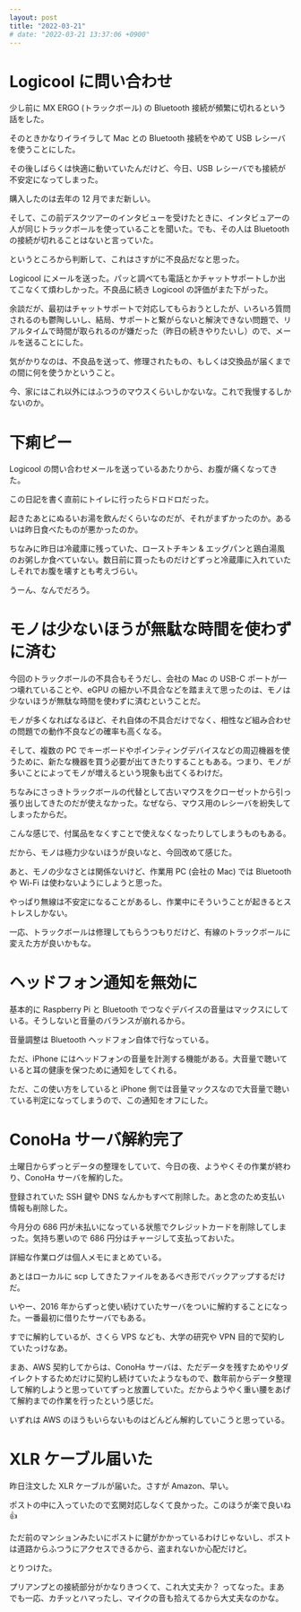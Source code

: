 ```yaml
---
layout: post
title: "2022-03-21"
# date: "2022-03-21 13:37:06 +0900"
---
```


# Logicool に問い合わせ
少し前に MX ERGO (トラックボール) の Bluetooth 接続が頻繁に切れるという話をした。

そのときかなりイライラして Mac との Bluetooth 接続をやめて USB レシーバを使うことにした。

その後しばらくは快適に動いていたんだけど、今日、USB レシーバでも接続が不安定になってしまった。

購入したのは去年の 12 月でまだ新しい。

そして、この前デスクツアーのインタビューを受けたときに、インタビュアーの人が同じトラックボールを使っていることを聞いた。でも、その人は Bluetooth の接続が切れることはないと言っていた。

というところから判断して、これはさすがに不良品だなと思った。

Logicool にメールを送った。パッと調べても電話とかチャットサポートしか出てこなくて煩わしかった。不良品に続き Logicool の評価がまた下がった。

余談だが、最初はチャットサポートで対応してもらおうとしたが、いろいろ質問されるのも鬱陶しいし、結局、サポートと繋がらないと解決できない問題で、リアルタイムで時間が取られるのが嫌だった（昨日の続きやりたいし）ので、メールを送ることにした。

気がかりなのは、不良品を送って、修理されたもの、もしくは交換品が届くまでの間に何を使うかということ。

今、家にはこれ以外にはふつうのマウスくらいしかないな。これで我慢するしかないのか。





# 下痢ピー
Logicool の問い合わせメールを送っているあたりから、お腹が痛くなってきた。

この日記を書く直前にトイレに行ったらドロドロだった。

起きたあとにぬるいお湯を飲んだくらいなのだが、それがまずかったのか。あるいは昨日食べたものが悪かったのか。

ちなみに昨日は冷蔵庫に残っていた、ローストチキン & エッグパンと鶏白湯風のお粥しか食べていない。数日前に買ったものだけどずっと冷蔵庫に入れていたしそれでお腹を壊すとも考えづらい。

うーん、なんでだろう。





# モノは少ないほうが無駄な時間を使わずに済む
今回のトラックボールの不具合もそうだし、会社の Mac の USB-C ポートが一つ壊れていることや、eGPU の細かい不具合などを踏まえて思ったのは、モノは少ないほうが無駄な時間を使わずに済むということだ。

モノが多くなればなるほど、それ自体の不具合だけでなく、相性など組み合わせの問題での動作不良などの確率も高くなる。

そして、複数の PC でキーボードやポインティングデバイスなどの周辺機器を使うために、新たな機器を買う必要が出てきたりすることもある。つまり、モノが多いことによってモノが増えるという現象も出てくるわけだ。

ちなみにさっきトラックボールの代替として古いマウスをクローゼットから引っ張り出してきたのだが使えなかった。なぜなら、マウス用のレシーバを紛失してしまったからだ。

こんな感じで、付属品をなくすことで使えなくなったりしてしまうものもある。

だから、モノは極力少ないほうが良いなと、今回改めて感じた。

あと、モノの少なさとは関係ないけど、作業用 PC (会社の Mac) では Bluetooth や Wi-Fi は使わないようにしようと思った。

やっぱり無線は不安定になることがあるし、作業中にそういうことが起きるとストレスしかない。

一応、トラックボールは修理してもらうつもりだけど、有線のトラックボールに変えた方が良いかもな。




# ヘッドフォン通知を無効に
基本的に Raspberry Pi と Bluetooth でつなぐデバイスの音量はマックスにしている。そうしないと音量のバランスが崩れるから。

音量調整は Bluetooth ヘッドフォン自体で行なっている。

ただ、iPhone にはヘッドフォンの音量を計測する機能がある。大音量で聴いていると耳の健康を保つために通知をしてくれる。

ただ、この使い方をしていると iPhone 側では音量マックスなので大音量で聴いている判定になってしまうので、この通知をオフにした。



# ConoHa サーバ解約完了
土曜日からずっとデータの整理をしていて、今日の夜、ようやくその作業が終わり、ConoHa サーバを解約した。

登録されていた SSH 鍵や DNS なんかもすべて削除した。あと念のため支払い情報も削除した。

今月分の 686 円が未払いになっている状態でクレジットカードを削除してしまった。気持ち悪いので 686 円分はチャージして支払っておいた。

詳細な作業ログは個人メモにまとめている。

あとはローカルに scp してきたファイルをあるべき形でバックアップするだけだ。

いやー、2016 年からずっと使い続けていたサーバをついに解約することになった。一番最初に借りたサーバでもある。

すでに解約しているが、さくら VPS なども、大学の研究や VPN 目的で契約していたっけなあ。

まあ、AWS 契約してからは、ConoHa サーバは、ただデータを残すためやリダイレクトするためだけに契約し続けていたようなもので、数年前からデータ整理して解約しようと思っていてずっと放置していた。だからようやく重い腰をあげて解約までの作業を行ったという感じだ。

いずれは AWS のほうもいらないものはどんどん解約していこうと思っている。




# XLR ケーブル届いた
昨日注文した XLR ケーブルが届いた。さすが Amazon、早い。

ポストの中に入っていたので玄関対応しなくて良かった。このほうが楽で良いね 👍

ただ前のマンションみたいにポストに鍵がかかっているわけじゃないし、ポストは道路からふつうにアクセスできるから、盗まれないか心配だけど。

とりつけた。

プリアンプとの接続部分がかなりきつくて、これ大丈夫か？ ってなった。まあでも一応、カチッとハマったし、マイクの音も拾えてるから大丈夫なのかな。
















